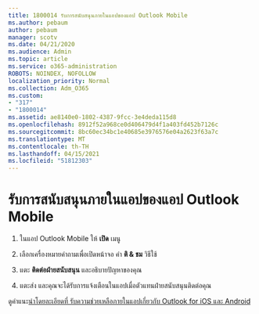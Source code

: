 ```yaml
---
title: 1800014 รับการสนับสนุนภายในแอปของแอป Outlook Mobile
ms.author: pebaum
author: pebaum
manager: scotv
ms.date: 04/21/2020
ms.audience: Admin
ms.topic: article
ms.service: o365-administration
ROBOTS: NOINDEX, NOFOLLOW
localization_priority: Normal
ms.collection: Adm_O365
ms.custom:
- "317"
- "1800014"
ms.assetid: ae8140e0-1802-4387-9fcc-3e4deda115d8
ms.openlocfilehash: 8912f52a968ce0d406479d4f1a403fd452b7126c
ms.sourcegitcommit: 8bc60ec34bc1e40685e3976576e04a2623f63a7c
ms.translationtype: MT
ms.contentlocale: th-TH
ms.lasthandoff: 04/15/2021
ms.locfileid: "51812303"
---
```

# <a name="get-in-app-support-for-the-outlook-mobile-app"></a>รับการสนับสนุนภายในแอปของแอป Outlook Mobile

1. ในแอป Outlook Mobile ให้ **เปิด** เมนู

2. เลือกเครื่องหมายคําถามเพื่อเปิดหน้าจอ คํา **ติ &amp; ชม** วิธีใช้

3. แตะ **ติดต่อฝ่ายสนับสนุน** และอธิบายปัญหาของคุณ

4. แตะส่ง และคุณจะได้รับการแจ้งเตือนในแอปเมื่อตัวแทนฝ่ายสนับสนุนติดต่อคุณ

ดูคําแนะ[นําโดยละเอียดที่ รับความช่วยเหลือภายในแอปเกี่ยวกับ Outlook for iOS และ Android](https://support.office.com/article/218a22d1-9fa5-4889-b689-de1c63493243.aspx#ID0EAABAAA=Contact_Support)
